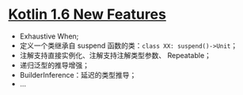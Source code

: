 # [Kotlin 1.6 New Features](https://kotlinlang.org/docs/whatsnew16.html)

- Exhaustive When;
- 定义一个类继承自 suspend 函数的类：`class XX: suspend()->Unit`；
- 注解支持直接实例化、注解支持注解类型参数、 Repeatable；
- 递归泛型的推导增强；
- BuilderInference：延迟的类型推导；
- ...
